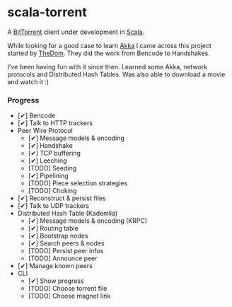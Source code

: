 scala-torrent
=============

A [BitTorrent](http://www.bittorrent.com) client under development in
[Scala](http://www.scala-lang.org).

While looking for a good case to learn [Akka](http://akka.io) I came
across this project started by [TheDom](https://github.com/TheDom/scala-torrent).
They did the work from Bencode to Handshakes.

I've been having fun with it since then. Learned some Akka, network
protocols and Distributed Hash Tables.
Was also able to download a movie and watch it :)

### Progress

* [✔] Bencode
* [✔] Talk to HTTP trackers
* Peer Wire Protocol
  * [✔] Message models & encoding
  * [✔] Handshake
  * [✔] TCP buffering
  * [✔] Leeching
  * [TODO] Seeding
  * [✔] Pipelining
  * [TODO] Piece selection strategies
  * [TODO] Choking
* [✔] Reconstruct & persist files
* [✔] Talk to UDP trackers
* Distributed Hash Table (Kademlia)
  * [✔] Message models & encoding (KRPC)
  * [✔] Routing table
  * [✔] Bootstrap nodes
  * [✔] Search peers & nodes
  * [TODO] Persist peer infos
  * [TODO] Announce peer
* [✔] Manage known peers
* CLI
  * [✔] Show progress
  * [TODO] Choose torrent file
  * [TODO] Choose magnet link


